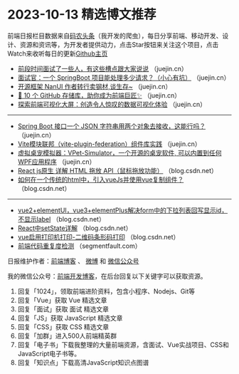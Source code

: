 # 2023-10-13 精选博文推荐

前端日报栏目数据来自[码农头条](http://toutiao.qdkfweb.cn/)（我开发的爬虫），每日分享前端、移动开发、设计、资源和资讯等，为开发者提供动力，点击Star按钮来关注这个项目，点击Watch来收听每日的更新[Github主页](https://github.com/kujian/frontendDaily)
* [前段时间面试了一些人，有这些槽点跟大家说说](https://juejin.cn/post/7261604248319918136) （juejin.cn）
* [面试官：一个 SpringBoot 项目能处理多少请求？（小心有坑）](https://juejin.cn/post/7256590619413004343) （juejin.cn）
* [开源框架 NanUI 作者转行卖钢材,谈生存~](https://juejin.cn/post/7288269425984176186) （juejin.cn）
* [🚀 10 个 GitHub 存储库，助你成为前端巨匠✨](https://juejin.cn/post/7287913225168617487) （juejin.cn）
* [探索前端可视化大屏：创造令人惊叹的数据可视化体验](https://juejin.cn/post/7288517000580694070) （juejin.cn）

***
* [Spring Boot 接口一个 JSON 字符串用两个对象去接收，这能行吗？](https://juejin.cn/post/7287914137761677346) （juejin.cn）
* [Vite模块联邦（vite-plugin-federation）组件库实践](https://juejin.cn/post/7288154646991749139) （juejin.cn）
* [虚拟桌宠模拟器：VPet-Simulator，一个开源的桌宠软件, 可以内置到任何WPF应用程序](https://juejin.cn/post/7287986132989673524) （juejin.cn）
* [React js原生 详解 HTML 拖放 API（鼠标拖放功能）](https://blog.csdn.net/Z_Wonderful/article/details/133772732) （blog.csdn.net）
* [如何在一个传统的html中，引入vueJs并使用vue复制组件？](https://blog.csdn.net/hadues/article/details/133755899) （blog.csdn.net）

***
* [vue2+elementUI，vue3+elementPlus解决form中的下拉列表回写显示id，不显示label](https://blog.csdn.net/sumimg/article/details/133749765) （blog.csdn.net）
* [React中setState详解](https://blog.csdn.net/QQdd_/article/details/133776067) （blog.csdn.net）
* [vue启用打印机打印-二维码条形码打印](https://blog.csdn.net/qq_41206305/article/details/133773638) （blog.csdn.net）
* [前端代码重复度检测](https://segmentfault.com/a/1190000044298317) （segmentfault.com）

日报维护作者：[前端博客](https://qdkfweb.cn/) 、 [微博](http://weibo.com/kujian) 和 [微信公众号](https://open.weixin.qq.com/qr/code?username=caibaojian_com)

我的微信公众号：[前端开发博客](https://open.weixin.qq.com/qr/code?username=caibaojian_com)，在后台回复以下关键字可以获取资源。

1. 回复「1024」，领取前端进阶资料，包含小程序、Nodejs、Git等
2. 回复「Vue」获取 Vue 精选文章
3. 回复「面试」获取 面试 精选文章
4. 回复「JS」获取 JavaScript 精选文章
5. 回复「CSS」获取 CSS 精选文章
6. 回复「加群」进入500人前端精英群
7. 回复「电子书」下载我整理的大量前端资源，含面试、Vue实战项目、CSS和JavaScript电子书等。
8. 回复「知识点」下载高清JavaScript知识点图谱